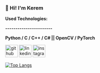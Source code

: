 ### 👋 Hi! I'm Kerem



**Used Technologies:**

**-----------------------**

**Python / C / C++ / C# || OpenCV / PyTorch**



[<img src='https://cdn.jsdelivr.net/npm/simple-icons@3.0.1/icons/github.svg' alt='github' height='40'>](https://github.com/keremababeyy)  [<img src='https://cdn.jsdelivr.net/npm/simple-icons@3.0.1/icons/linkedin.svg' alt='linkedin' height='40'>](www.linkedin.com/in/kerem-ababey-988b25259)  [<img src='https://cdn.jsdelivr.net/npm/simple-icons@3.0.1/icons/instagram.svg' alt='instagram' height='40'>](https://www.instagram.com/abykerem/)  

[![Top Langs](https://github-readme-stats.vercel.app/api/top-langs/?username=keremababeyy)](https://github.com/anuraghazra/github-readme-stats)

